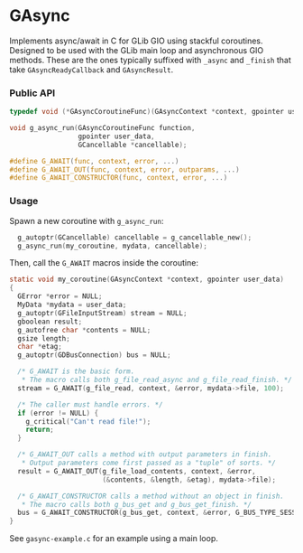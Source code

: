# GAsync

Implements async/await in C for GLib GIO using stackful coroutines. Designed
to be used with the GLib main loop and asynchronous GIO methods. These are the
ones typically suffixed with `_async` and `_finish` that take
`GAsyncReadyCallback` and `GAsyncResult`.

### Public API

```c
typedef void (*GAsyncCoroutineFunc)(GAsyncContext *context, gpointer user_data);

void g_async_run(GAsyncCoroutineFunc function,
                 gpointer user_data,
                 GCancellable *cancellable);

#define G_AWAIT(func, context, error, ...)
#define G_AWAIT_OUT(func, context, error, outparams, ...)
#define G_AWAIT_CONSTRUCTOR(func, context, error, ...)
```

### Usage

Spawn a new coroutine with `g_async_run`:

```c
  g_autoptr(GCancellable) cancellable = g_cancellable_new();
  g_async_run(my_coroutine, mydata, cancellable);
```

Then, call the `G_AWAIT` macros inside the coroutine:

```c
static void my_coroutine(GAsyncContext *context, gpointer user_data)
{
  GError *error = NULL;
  MyData *mydata = user_data;
  g_autoptr(GFileInputStream) stream = NULL;
  gboolean result;
  g_autofree char *contents = NULL;
  gsize length;
  char *etag;
  g_autoptr(GDBusConnection) bus = NULL;

  /* G_AWAIT is the basic form.
   * The macro calls both g_file_read_async and g_file_read_finish. */
  stream = G_AWAIT(g_file_read, context, &error, mydata->file, 100);

  /* The caller must handle errors. */
  if (error != NULL) {
    g_critical("Can't read file!");
    return;
  }

  /* G_AWAIT_OUT calls a method with output parameters in finish.
   * Output parameters come first passed as a "tuple" of sorts. */
  result = G_AWAIT_OUT(g_file_load_contents, context, &error,
                       (&contents, &length, &etag), mydata->file);

  /* G_AWAIT_CONSTRUCTOR calls a method without an object in finish.
   * The macro calls both g_bus_get and g_bus_get_finish. */
  bus = G_AWAIT_CONSTRUCTOR(g_bus_get, context, &error, G_BUS_TYPE_SESSION);
}
```

See `gasync-example.c` for an example using a main loop.
